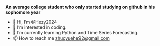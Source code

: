 <strong>An average college student who only started studying on github in his sophomore year</strong>
- 👋 Hi, I’m @Hezy2024
- 👀 I’m interested in coding.
- 🌱 I’m currently learning Python and Time Series Forecasting.
- 📫 How to reach me zhuoyuehe92@gmail.com

<!---
Hezy2024/Hezy2024 is a ✨ special ✨ repository because its `README.md` (this file) appears on your GitHub profile.
You can click the Preview link to take a look at your changes.
--->
